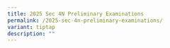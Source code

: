 ```yaml
---
title: 2025 Sec 4N Preliminary Examinations
permalink: /2025-sec-4n-preliminary-examinations/
variant: tiptap
description: ""
---
```

